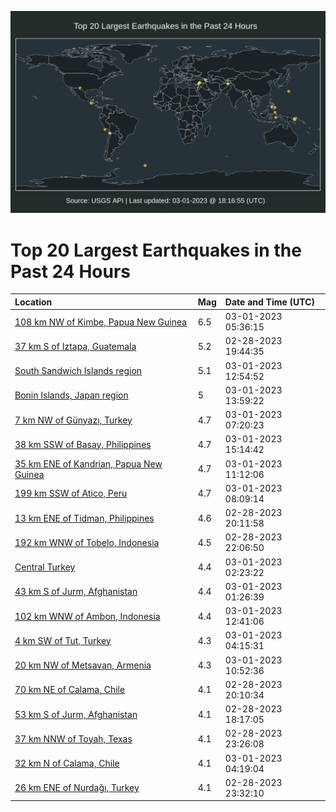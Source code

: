 ![Map](./map.png)

# Top 20 Largest Earthquakes in the Past 24 Hours

| Location | Mag | Date and Time (UTC) |
|:---|:---|:---|
| [108 km NW of Kimbe, Papua New Guinea](https://earthquake.usgs.gov/earthquakes/eventpage/us7000jgfd) | 6.5 | 03-01-2023 05:36:15 |
| [37 km S of Iztapa, Guatemala](https://earthquake.usgs.gov/earthquakes/eventpage/us7000jgbl) | 5.2 | 02-28-2023 19:44:35 |
| [South Sandwich Islands region](https://earthquake.usgs.gov/earthquakes/eventpage/us7000jgjq) | 5.1 | 03-01-2023 12:54:52 |
| [Bonin Islands, Japan region](https://earthquake.usgs.gov/earthquakes/eventpage/us7000jgk0) | 5 | 03-01-2023 13:59:22 |
| [7 km NW of Günyazı, Turkey](https://earthquake.usgs.gov/earthquakes/eventpage/us7000jgic) | 4.7 | 03-01-2023 07:20:23 |
| [38 km SSW of Basay, Philippines](https://earthquake.usgs.gov/earthquakes/eventpage/us7000jgk9) | 4.7 | 03-01-2023 15:14:42 |
| [35 km ENE of Kandrian, Papua New Guinea](https://earthquake.usgs.gov/earthquakes/eventpage/us7000jgja) | 4.7 | 03-01-2023 11:12:06 |
| [199 km SSW of Atico, Peru](https://earthquake.usgs.gov/earthquakes/eventpage/us7000jgip) | 4.7 | 03-01-2023 08:09:14 |
| [13 km ENE of Tidman, Philippines](https://earthquake.usgs.gov/earthquakes/eventpage/us7000jgbt) | 4.6 | 02-28-2023 20:11:58 |
| [192 km WNW of Tobelo, Indonesia](https://earthquake.usgs.gov/earthquakes/eventpage/us7000jgcp) | 4.5 | 02-28-2023 22:06:50 |
| [Central Turkey](https://earthquake.usgs.gov/earthquakes/eventpage/us7000jged) | 4.4 | 03-01-2023 02:23:22 |
| [43 km S of Jurm, Afghanistan](https://earthquake.usgs.gov/earthquakes/eventpage/us7000jge4) | 4.4 | 03-01-2023 01:26:39 |
| [102 km WNW of Ambon, Indonesia](https://earthquake.usgs.gov/earthquakes/eventpage/us7000jgjg) | 4.4 | 03-01-2023 12:41:06 |
| [4 km SW of Tut, Turkey](https://earthquake.usgs.gov/earthquakes/eventpage/us7000jgev) | 4.3 | 03-01-2023 04:15:31 |
| [20 km NW of Metsavan, Armenia](https://earthquake.usgs.gov/earthquakes/eventpage/us7000jgj7) | 4.3 | 03-01-2023 10:52:36 |
| [70 km NE of Calama, Chile](https://earthquake.usgs.gov/earthquakes/eventpage/us7000jgbr) | 4.1 | 02-28-2023 20:10:34 |
| [53 km S of Jurm, Afghanistan](https://earthquake.usgs.gov/earthquakes/eventpage/us7000jgbd) | 4.1 | 02-28-2023 18:17:05 |
| [37 km NNW of Toyah, Texas](https://earthquake.usgs.gov/earthquakes/eventpage/tx2023edto) | 4.1 | 02-28-2023 23:26:08 |
| [32 km N of Calama, Chile](https://earthquake.usgs.gov/earthquakes/eventpage/us7000jgey) | 4.1 | 03-01-2023 04:19:04 |
| [26 km ENE of Nurdağı, Turkey](https://earthquake.usgs.gov/earthquakes/eventpage/us7000jgdf) | 4.1 | 02-28-2023 23:32:10 |
